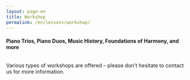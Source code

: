 ```yaml
---
layout: page-en
title: Workshop
permalink: /en/lessons/workshop/
---
```


<h4>Piano Trios, Piano Duos, Music History, Foundations of Harmony, and more</h4>


<img src="/img/recital duo.jpg" alt="">

Various types of workshops are offered – please don't hesitate to contact us for more information.